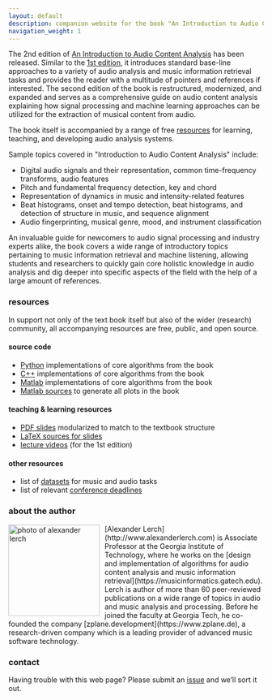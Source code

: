 ```yaml
---
layout: default
description: companion website for the book "An Introduction to Audio Content Analysis"
navigation_weight: 1
---
```


[comment]: # (## in work)
The 2nd edition of [An Introduction to Audio Content Analysis](https://ieeexplore.ieee.org/book/9965970) has been released. Similar to the [1st edition](http://ieeexplore.ieee.org/servlet/opac?bknumber=6266785), it introduces standard base-line approaches to a variety of audio analysis and music information retrieval tasks and provides the reader with a multitude of pointers and references if interested. The second edition of the book is restructured, modernized, and expanded and serves as a comprehensive guide on audio content analysis explaining how signal processing and machine learning approaches can be utilized for the extraction of musical content from audio.

The book itself is accompanied by a range of free [resources](#resources) for learning, teaching, and developing audio analysis systems. 

Sample topics covered in "Introduction to Audio Content Analysis" include:

* Digital audio signals and their representation, common time-frequency transforms, audio features
* Pitch and fundamental frequency detection, key and chord
* Representation of dynamics in music and intensity-related features
* Beat histograms, onset and tempo detection, beat histograms, and detection of structure in music, and sequence alignment
* Audio fingerprinting, musical genre, mood, and instrument classification

An invaluable guide for newcomers to audio signal processing and industry experts alike, the book covers a wide range of introductory topics pertaining to music information retrieval and machine listening, allowing students and researchers to quickly gain core holistic knowledge in audio analysis and dig deeper into specific aspects of the field with the help of a large amount of references.

### resources

In support not only of the text book itself but also of the wider (research) community, all accompanying resources are free, public, and open source. 

#### source code

* [Python](https://github.com/alexanderlerch/pyACA) implementations of core algorithms from the book
* [C++](https://github.com/alexanderlerch/libACA) implementations of core algorithms from the book
* [Matlab](https://github.com/alexanderlerch/ACA-Code) implementations of core algorithms from the book
* [Matlab sources](https://github.com/alexanderlerch/ACA-Plots) to generate all plots in the book

#### teaching & learning resources

* [PDF slides](https://github.com/alexanderlerch/ACA-Slides) modularized to match to the textbook structure
* [LaTeX sources for slides](https://github.com/alexanderlerch/ACA-Slides) 
* [lecture videos](https://www.audiocontentanalysis.org/class) (for the 1st edition)

#### other resources

* list of [datasets](https://www.audiocontentanalysis.org/datasets) for music and audio tasks
* list of relevant [conference deadlines](http://mir-conferences.audiocontentanalysis.org)

### about the author

<img align="left" style="float: left; margin-left: 0px; margin-right: 10px;" src="img/lerch.png" alt="photo of alexander lerch" width="180"/>
[Alexander Lerch](http://www.alexanderlerch.com) is Associate Professor at the Georgia Institute of Technology, where he works on the [design and implementation of algorithms for audio content analysis and music information retrieval](https://musicinformatics.gatech.edu). Lerch is author of more than 60 peer-reviewed publications on a wide range of topics in audio and music analysis and processing.
Before he joined the faculty at Georgia Tech, he co-founded the company [zplane.development](https://www.zplane.de), a research-driven company which is a leading provider of advanced music software technology.

### contact

Having trouble with this web page? Please submit an [issue](https://github.com/alexanderlerch/audiocontentanalysis.org/issues) and we’ll sort it out.